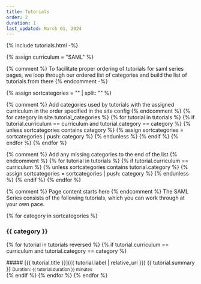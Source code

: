 ```yaml
---
title: Tutorials
order: 2
duration: 1
last_updated: March 01, 2024
---
```


{% include tutorials.html -%}

{% assign curriculum = "SAML" %}

{% comment %}
To facilitate proper ordering of tutorials for saml series pages, we loop through our ordered list of categories and build the list of tutorials from there
{% endcomment -%}

{% assign sortcategories = "" | split: "" %}

{% comment %}
Add categories used by tutorials with the assigned curriculum in the order
specified in the site config
{% endcomment %}
{% for category in site.tutorial_categories %}
{% for tutorial in tutorials %}
{% if tutorial.curriculum == curriculum and tutorial.category == category %}
{% unless sortcategories contains category %}
{% assign sortcategories = sortcategories | push: category %}
{% endunless %}
{% endif %}
{% endfor %}
{% endfor %}

{% comment %}
Add any missing categories to the end of the list
{% endcomment %}
{% for tutorial in tutorials %}
{% if tutorial.curriculum == curriculum %}
{% unless sortcategories contains tutorial.category %}
{% assign sortcategories = sortcategories | push: category %}
{% endunless %}
{% endif %}
{% endfor %}

{% comment %}
Page content starts here
{% endcomment %}
The SAML Series consists of the following tutorials, which you can work through at your own pace.

{% for category in sortcategories %}
### {{ category }}
{% for tutorial in tutorials reversed %}
{% if tutorial.curriculum == curriculum and tutorial.category == category %}
<div id="{{ tutorial.label }}" class="series-tutorial" markdown="1">
##### [{{ tutorial.title }}]({{ tutorial.label | relative_url }})
{{ tutorial.summary }}  
<small>Duration: {{ tutorial.duration }} minutes</small>
</div>
{% endif %}
{% endfor %}
{% endfor %}
